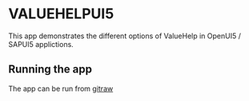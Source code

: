 # VALUEHELPUI5
This app demonstrates the different options of ValueHelp in OpenUI5 / SAPUI5 applictions.

## Running the app
The app can be run from [gitraw](https://cdn.rawgit.com/htammen/ValueHelpUI5/99203585/webapp/index.html)
